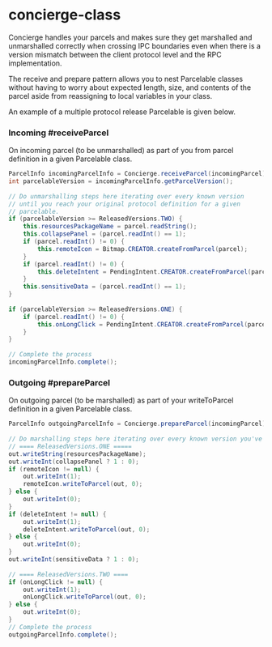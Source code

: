 # concierge-class

Concierge handles your parcels and makes sure they get marshalled and unmarshalled correctly when crossing IPC boundaries even when there is a version mismatch between the client protocol level and the RPC implementation.

The receive and prepare pattern allows you to nest Parcelable classes without having to worry about expected length, size, and contents of the parcel aside from reassigning to local variables in your class.

An example of a multiple protocol release Parcelable is given below.

### Incoming #receiveParcel
On incoming parcel (to be unmarshalled) as part of you from parcel definition in a given Parcelable class.
```java
ParcelInfo incomingParcelInfo = Concierge.receiveParcel(incomingParcel);
int parcelableVersion = incomingParcelInfo.getParcelVersion();
 
// Do unmarshalling steps here iterating over every known version
// until you reach your original protocol definition for a given
// parcelable.
if (parcelableVersion >= ReleasedVersions.TWO) {
    this.resourcesPackageName = parcel.readString();
    this.collapsePanel = (parcel.readInt() == 1);
    if (parcel.readInt() != 0) {
        this.remoteIcon = Bitmap.CREATOR.createFromParcel(parcel);
    }
    if (parcel.readInt() != 0) {
        this.deleteIntent = PendingIntent.CREATOR.createFromParcel(parcel);
    }
    this.sensitiveData = (parcel.readInt() == 1);
}
 
if (parcelableVersion >= ReleasedVersions.ONE) {
    if (parcel.readInt() != 0) {
        this.onLongClick = PendingIntent.CREATOR.createFromParcel(parcel);
    }
}
 
// Complete the process
incomingParcelInfo.complete();
```

### Outgoing #prepareParcel
On outgoing parcel (to be marshalled) as part of your writeToParcel definition in a given
Parcelable class.
```java 
ParcelInfo outgoingParcelInfo = Concierge.prepareParcel(incomingParcel);
 
// Do marshalling steps here iterating over every known version you've released
// ==== ReleasedVersions.ONE =====
out.writeString(resourcesPackageName);
out.writeInt(collapsePanel ? 1 : 0);
if (remoteIcon != null) {
    out.writeInt(1);
    remoteIcon.writeToParcel(out, 0);
} else {
    out.writeInt(0);
}
if (deleteIntent != null) {
    out.writeInt(1);
    deleteIntent.writeToParcel(out, 0);
} else {
    out.writeInt(0);
}
out.writeInt(sensitiveData ? 1 : 0);
 
// ==== ReleasedVersions.TWO ====
if (onLongClick != null) {
    out.writeInt(1);
    onLongClick.writeToParcel(out, 0);
} else {
    out.writeInt(0);
}
// Complete the process
outgoingParcelInfo.complete();
```
